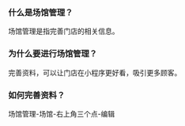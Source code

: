 ### 什么是场馆管理？

场馆管理是指完善门店的相关信息。

### 为什么要进行场馆管理？

完善资料，可以让门店在小程序更好看，吸引更多顾客。

### 如何完善资料？

场馆管理-场馆-右上角三个点-编辑

